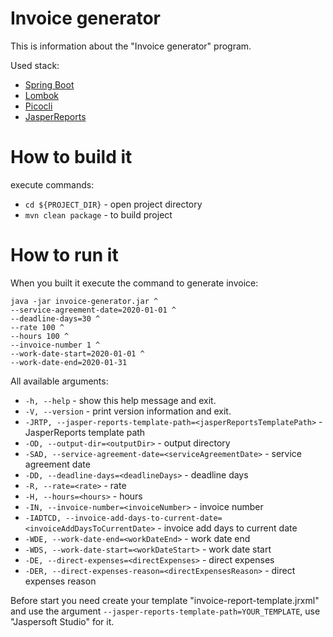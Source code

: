 # Invoice generator

This is information about the "Invoice generator" program.

Used stack:
- [Spring Boot](https://spring.io/)
- [Lombok](https://projectlombok.org/)
- [Picocli](https://picocli.info/)
- [JasperReports](https://community.jaspersoft.com/)

# How to build it

execute commands:
- `cd ${PROJECT_DIR}` - open project directory
- `mvn clean package` - to build project

# How to run it

When you built it execute the command to generate invoice:

```
java -jar invoice-generator.jar ^
--service-agreement-date=2020-01-01 ^
--deadline-days=30 ^
--rate 100 ^
--hours 100 ^
--invoice-number 1 ^
--work-date-start=2020-01-01 ^
--work-date-end=2020-01-31
```

All available arguments:

- `-h, --help` - show this help message and exit.
- `-V, --version` - print version information and exit.
- `-JRTP, --jasper-reports-template-path=<jasperReportsTemplatePath>` - JasperReports template path
- `-OD, --output-dir=<outputDir>` - output directory
- `-SAD, --service-agreement-date=<serviceAgreementDate>` - service agreement date
- `-DD, --deadline-days=<deadlineDays>` - deadline days
- `-R, --rate=<rate>` - rate
- `-H, --hours=<hours>` - hours
- `-IN, --invoice-number=<invoiceNumber>` - invoice number
- `-IADTCD, --invoice-add-days-to-current-date=<invoiceAddDaysToCurrentDate>` - invoice add days to current date
- `-WDE, --work-date-end=<workDateEnd>` - work date end
- `-WDS, --work-date-start=<workDateStart>` - work date start
- `-DE, --direct-expenses=<directExpenses>` - direct expenses
- `-DER, --direct-expenses-reason=<directExpensesReason>` - direct expenses reason

Before start you need create your template "invoice-report-template.jrxml" and use the argument `--jasper-reports-template-path=YOUR_TEMPLATE`, use "Jaspersoft Studio" for it.
